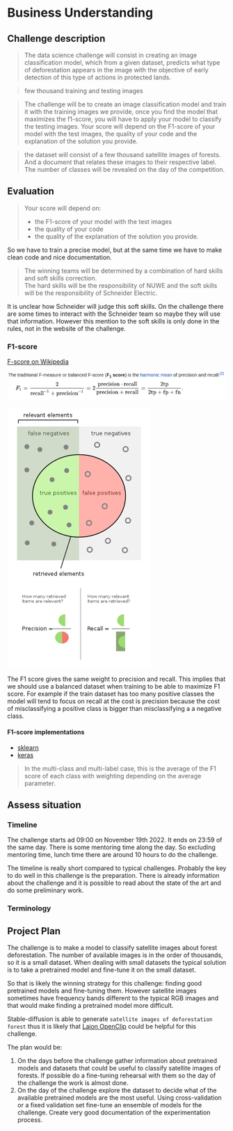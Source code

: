 # Business Understanding

<!--- --->

## Challenge description

<!--- Look at the challenge description, understand the goal of the challenge
and write it here with your own words. Use images if they improve the explanation--->

> The data science challenge will consist in creating an image classification model, which from a given dataset, predicts what type of deforestation appears in the image with the objective of early detection of this type of actions in protected lands.

<!--- --->

> few thousand training and testing images

<!--- --->

> The challenge will be to create an image classification model and train it with the training images we provide, once you find the model that maximizes the f1-score, you will have to apply your model to classify the testing images. Your score will depend on the F1-score of your model with the test images, the quality of your code and the explanation of the solution you provide.

<!--- --->

> the dataset will consist of a few thousand satellite images of forests. And a document that relates these images to their respective label. The number of classes will be revealed on the day of the competition.

## Evaluation

<!--- Understand the metric used on the challenge, write it here and study
the characteristics of the metric --->

> Your score will depend on:
>
> - the F1-score of your model with the test images
> - the quality of your code
> - the quality of the explanation of the solution you provide.

So we have to train a precise model, but at the same time we have to make clean code and nice documentation.

> The winning teams will be determined by a combination of hard skills and soft skills correction.  
> The hard skills will be the responsibility of NUWE and the soft skills will be the responsibility of
Schneider Electric.

It is unclear how Schneider will judge this soft skills. On the challenge there are some times to
interact with the Schneider team so maybe they will use that information. However this mention to the
soft skills is only done in the rules, not in the website of the challenge.

### F1-score

[F-score on Wikipedia](https://en.wikipedia.org/wiki/F-score)

![f1-score](res/f1-score.png)

![precision-recall](res/precision-recall.png)

The F1 score gives the same weight to precision and recall. This implies that we should use a balanced
dataset when training to be able to maximize F1 score. For example if the train dataset has too many
positive classes the model will tend to focus on recall at the cost is precision because the cost of
misclassifying a positive class is bigger than misclassifying a a negative class.

#### F1-score implementations

- [sklearn](https://scikit-learn.org/stable/modules/generated/sklearn.metrics.f1_score.html)
- [keras](https://www.tensorflow.org/addons/api_docs/python/tfa/metrics/F1Score)

> In the multi-class and multi-label case, this is the average of the F1 score of each class with weighting depending on the average parameter.

## Assess situation

<!---This task involves more detailed fact-finding about all of the resources,
constraints, assumptions, and other factors that should be considered in determining
the data analysis goal and project plan

* timeline. Is there any week where I could not work on the challenge?
* resources. Is there any other project competing for resources?
* other projects. May I have other more interesting projects in the horizon?
 --->

### Timeline

The challenge starts ad 09:00 on November 19th 2022. It ends on 23:59 of the same day. There is some mentoring time along the day. So excluding mentoring time, lunch
time there are around 10 hours to do the challenge.

The timeline is really short compared to typical challenges. Probably the key to
do well in this challenge is the preparation. There is already information about
the challenge and it is possible to read about the state of the art and do some
preliminary work.

### Terminology

<!--- Sometimes the field of the challenge has specific terms, if that is the
case write them here, otherwise delete this section.--->

## Project Plan

<!--- Write initial ideas for the project. This is just initial thoughts,
during the challenge I will have a better understanding of the project and
with better information I could decide other actions not considered here.--->

The challenge is to make a model to classify satellite images about forest deforestation. The number
of available images is in the order of thousands, so it is a small dataset. When dealing with small
datasets the typical solution is to take a pretrained model and fine-tune it on the small dataset.

So that is likely the winning strategy for this challenge: finding good pretrained
models and fine-tuning them. However satellite images sometimes have frequency bands
different to the typical RGB images and that would make finding a pretrained model
more difficult.

Stable-diffusion is able to generate `satellite images of deforestation forest` thus
it is likely that [Laion OpenClip](https://laion.ai/blog/large-openclip/) could be
helpful for this challenge.

The plan would be:

1. On the days before the challenge gather information about pretrained models and datasets that
   could be useful to classify satellite images of forests. If possible do a fine-tuning rehearsal
   with them so the day of the challenge the work is almost done.
2. On the day of the challenge explore the dataset to decide what of the available pretrained models
   are the most useful. Using cross-validation or a fixed validation set fine-tune an ensemble of
   models for the challenge. Create very good documentation of the experimentation process.
